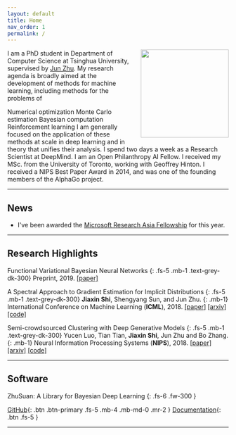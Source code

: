 ```yaml
---
layout: default
title: Home
nav_order: 1
permalink: /
---
```


<img style="width:200px;float:right;margin:0 0px 16px 16px" src="{{site.url}}/assets/images/jiaxin.jpg">

I am a PhD student in Department of Computer Science at Tsinghua University, supervised by [Jun Zhu](http://ml.cs.tsinghua.edu.cn/~jun). My research agenda is broadly aimed at the development of methods for machine learning, including methods for the problems of

Numerical optimization
Monte Carlo estimation
Bayesian computation
Reinforcement learning
I am generally focused on the application of these methods at scale in deep learning and in theory that unifies their analysis.
I spend two days a week as a Research Scientist at DeepMind. I am an Open Philanthropy AI Fellow. I received my MSc. from the University of Toronto, working with Geoffrey Hinton. I received a NIPS Best Paper Award in 2014, and was one of the founding members of the AlphaGo project.

---

## News

- I've been awarded the [Microsoft Research Asia Fellowship](https://www.microsoft.com/en-us/research/academic-program/fellowships-microsoft-research-asia/#!fellows) for this year.

---

## Research Highlights
<!-- {: .fs-9 } -->

Functional Variational Bayesian Neural Networks
{: .fs-5 .mb-1 .text-grey-dk-300}
Preprint, 2019. [[paper]](https://openreview.net/pdf?id=rkxacs0qY7)

A Spectral Approach to Gradient Estimation for Implicit Distributions
{: .fs-5 .mb-1 .text-grey-dk-300}
**Jiaxin Shi**, Shengyang Sun, and Jun Zhu.
{: .mb-1}
International Conference on Machine Learning (**ICML**), 2018. [[paper]]() [[arxiv]]() [[code]]()

Semi-crowdsourced Clustering with Deep Generative Models
{: .fs-5 .mb-1 .text-grey-dk-300}
Yucen Luo, Tian Tian, **Jiaxin Shi**, Jun Zhu and Bo Zhang. 
{: .mb-1}
Neural Information Processing Systems (**NIPS**), 2018. [[paper]]() [[arxiv]]() [[code]]()

---

## Software

ZhuSuan: A Library for Bayesian Deep Learning
{: .fs-6 .fw-300 }

[GitHub](https://github.com/thu-ml/zhusuan){: .btn .btn-primary .fs-5 .mb-4 .mb-md-0 .mr-2 } [Documentation](https://zhusuan.readthedocs.io){: .btn .fs-5 }

---
